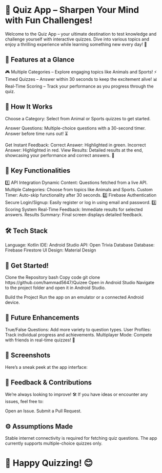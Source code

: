 <h1>🌟 Quiz App – Sharpen Your Mind with Fun Challenges!</h1>
Welcome to the Quiz App – your ultimate destination to test knowledge and challenge yourself with interactive quizzes. Dive into various topics and enjoy a thrilling experience while learning something new every day! 🎯

<h2>🚀 Features at a Glance</h2>
🎮 Multiple Categories – Explore engaging topics like Animals and Sports!
⚡ Timed Quizzes – Answer within 30 seconds to keep the excitement alive!
📊 Real-Time Scoring – Track your performance as you progress through the quiz.

<h2>📝 How It Works</h2>
Choose a Category:
Select from Animal or Sports quizzes to get started.

Answer Questions:
Multiple-choice questions with a 30-second timer. Answer before time runs out! ⏳

Get Instant Feedback:
Correct Answer: Highlighted in green.
Incorrect Answer: Highlighted in red.
View Results:
Detailed results at the end, showcasing your performance and correct answers. 🎉

<h2>🎯 Key Functionalities</h2>
1️⃣ API Integration
Dynamic Content: Questions fetched from a live API.
Multiple Categories: Choose from topics like Animals and Sports.
Custom Timer: Auto-skip functionality after 30 seconds.
2️⃣ Firebase Authentication
Secure Login/Signup: Easily register or log in using email and password.
3️⃣ Scoring System
Real-Time Feedback: Immediate results for selected answers.
Results Summary: Final screen displays detailed feedback.

<h2>🛠️ Tech Stack</h2>
Language: Kotlin
IDE: Android Studio
API: Open Trivia Database
Database: Firebase Firestore
UI Design: Material Design

<h2>📲 Get Started!</h2>
Clone the Repository
bash
Copy code
git clone https://github.com/hammad5647/Quizee
Open in Android Studio
Navigate to the project folder and open it in Android Studio.

Build the Project
Run the app on an emulator or a connected Android device.

<h2>🚀 Future Enhancements</h2>
True/False Questions: Add more variety to question types.
User Profiles: Track individual progress and achievements.
Multiplayer Mode: Compete with friends in real-time quizzes! 🎉

<h2>🎨 Screenshots </h2>
Here’s a sneak peek at the app interface:


<h2>💬 Feedback & Contributions</h2>
We’re always looking to improve! 🛠️
If you have ideas or encounter any issues, feel free to:

Open an Issue.
Submit a Pull Request.
<h2>⚙️ Assumptions Made</h2>
Stable internet connectivity is required for fetching quiz questions.
The app currently supports multiple-choice quizzes only.

<h1>🎉 Happy Quizzing! 😊</h1>
